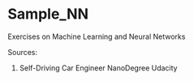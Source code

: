 # Sample_NN
Exercises on Machine Learning and Neural Networks

Sources:
1. Self-Driving Car Engineer NanoDegree Udacity
